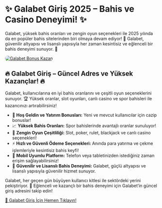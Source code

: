 <h1>✨ Galabet Giriş 2025 – Bahis ve Casino Deneyimi! ✨</h1>
<p>Galabet, yüksek bahis oranları ve zengin oyun seçenekleri ile 2025 yılında da en popüler bahis sitelerinden biri olmaya devam ediyor! 🎰 Galabet, güvenilir altyapısı ve lisanslı yapısıyla her zaman kesintisiz ve eğlenceli bir bahis deneyimi sunuyor. 💸</p>
<a href="https://linklerim.online/2058" title="Galabet Bonus Fırsatları">
    <img src="https://i.ibb.co/5K7Ks6w/zzzz3.gif" alt="Galabet Bonus Kazan" style="max-width:100%; height:auto; border-radius:8px;">
</a>
<div class="description">
    <h2>🔥 Galabet Giriş – Güncel Adres ve Yüksek Kazançlar! 🔥</h2>
    <p>Galabet, kullanıcılarına en iyi bahis oranlarını ve çeşitli oyun seçeneklerini sunuyor. 🏆 Yüksek oranlar, slot oyunları, canlı casino ve spor bahisleri ile kazancınızı artırabilirsiniz!</p>
    <ul>
        <li>🎁 <strong>Hoş Geldin ve Yatırım Bonusları:</strong> Yeni ve mevcut kullanıcılar için cazip bonuslar!</li>
        <li>📈 <strong>Yüksek Bahis Oranları:</strong> Spor bahislerinde avantajlı oranlar sunuluyor!</li>
        <li>🎲 <strong>Zengin Oyun Çeşitliliği:</strong> Slot, poker, rulet, blackjack ve canlı casino seçenekleri!</li>
        <li>⚡️ <strong>Hızlı ve Güvenli Ödeme Seçenekleri:</strong> Anında para yatırma ve çekme işlemleriyle kesintisiz bahis keyfi!</li>
        <li>📱 <strong>Mobil Uyumlu Platform:</strong> Telefon veya tabletinizden istediğiniz zaman erişim sağlayabilirsiniz!</li>
        <li>🔐 <strong>Güvenilir ve Lisanslı Bahis Deneyimi:</strong> Galabet, güçlü altyapısı ve lisanslı yapısıyla güvenilir hizmet sunuyor.</li>
    </ul>
    <p>Galabet, her geçen gün büyüyen kullanıcı kitlesi ile sektördeki yerini pekiştiriyor. 🌟 Eğlenceli ve kazançlı bir bahis deneyimi için Galabet’in güncel giriş adresini takip edin!</p>
    <a href="https://linklerim.online/2058" title="Galabet Giriş Adresi">🔗 Galabet Giriş İçin Hemen Tıklayın!</a> 
</div>
